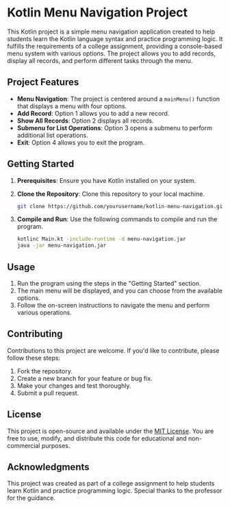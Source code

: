 # Kotlin Menu Navigation Project

This Kotlin project is a simple menu navigation application created to help students learn the Kotlin language syntax and practice programming logic. It fulfills the requirements of a college assignment, providing a console-based menu system with various options. The project allows you to add records, display all records, and perform different tasks through the menu.

## Project Features

- **Menu Navigation**: The project is centered around a `mainMenu()` function that displays a menu with four options.
- **Add Record**: Option 1 allows you to add a new record.
- **Show All Records**: Option 2 displays all records.
- **Submenu for List Operations**: Option 3 opens a submenu to perform additional list operations.
- **Exit**: Option 4 allows you to exit the program.

## Getting Started

1. **Prerequisites**: Ensure you have Kotlin installed on your system.
2. **Clone the Repository**: Clone this repository to your local machine.

    ```bash
    git clone https://github.com/yourusername/kotlin-menu-navigation.git
    ```

3. **Compile and Run**: Use the following commands to compile and run the program.

    ```bash
    kotlinc Main.kt -include-runtime -d menu-navigation.jar
    java -jar menu-navigation.jar
    ```

## Usage

1. Run the program using the steps in the "Getting Started" section.
2. The main menu will be displayed, and you can choose from the available options.
3. Follow the on-screen instructions to navigate the menu and perform various operations.

## Contributing

Contributions to this project are welcome. If you'd like to contribute, please follow these steps:

1. Fork the repository.
2. Create a new branch for your feature or bug fix.
3. Make your changes and test thoroughly.
4. Submit a pull request.

## License

This project is open-source and available under the [MIT License](LICENSE). You are free to use, modify, and distribute this code for educational and non-commercial purposes.

## Acknowledgments

This project was created as part of a college assignment to help students learn Kotlin and practice programming logic. Special thanks to the professor for the guidance.
